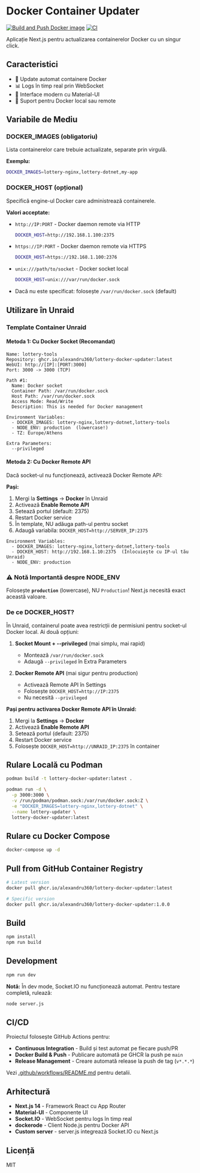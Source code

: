 # Docker Container Updater

[![Build and Push Docker image](https://github.com/alexandru360/lottery-tools/actions/workflows/docker-publish.yml/badge.svg)](https://github.com/alexandru360/lottery-tools/actions/workflows/docker-publish.yml)
[![CI](https://github.com/alexandru360/lottery-tools/actions/workflows/ci.yml/badge.svg)](https://github.com/alexandru360/lottery-tools/actions/workflows/ci.yml)

Aplicație Next.js pentru actualizarea containerelor Docker cu un singur click.

## Caracteristici

- 🔄 Update automat containere Docker
- 📊 Logs în timp real prin WebSocket
- 🎨 Interface modern cu Material-UI
- 🐋 Suport pentru Docker local sau remote

## Variabile de Mediu

### DOCKER_IMAGES (obligatoriu)
Lista containerelor care trebuie actualizate, separate prin virgulă.

**Exemplu:**
```bash
DOCKER_IMAGES=lottery-nginx,lottery-dotnet,my-app
```

### DOCKER_HOST (opțional)
Specifică engine-ul Docker care administrează containerele.

**Valori acceptate:**
- `http://IP:PORT` - Docker daemon remote via HTTP
  ```bash
  DOCKER_HOST=http://192.168.1.100:2375
  ```
- `https://IP:PORT` - Docker daemon remote via HTTPS  
  ```bash
  DOCKER_HOST=https://192.168.1.100:2376
  ```
- `unix:///path/to/socket` - Docker socket local
  ```bash
  DOCKER_HOST=unix:///var/run/docker.sock
  ```
- Dacă nu este specificat: folosește `/var/run/docker.sock` (default)

## Utilizare în Unraid

### Template Container Unraid

#### Metoda 1: Cu Docker Socket (Recomandat)

```
Name: lottery-tools
Repository: ghcr.io/alexandru360/lottery-docker-updater:latest
WebUI: http://[IP]:[PORT:3000]
Port: 3000 -> 3000 (TCP)

Path #1:
  Name: Docker socket
  Container Path: /var/run/docker.sock
  Host Path: /var/run/docker.sock
  Access Mode: Read/Write
  Description: This is needed for Docker management

Environment Variables:
  - DOCKER_IMAGES: lottery-nginx,lottery-dotnet,lottery-tools
  - NODE_ENV: production  (lowercase!)
  - TZ: Europe/Athens

Extra Parameters:
  --privileged
```

#### Metoda 2: Cu Docker Remote API

Dacă socket-ul nu funcționează, activează Docker Remote API:

**Pași:**
1. Mergi la **Settings** → **Docker** în Unraid
2. Activează **Enable Remote API**
3. Setează portul (default: 2375)
4. Restart Docker service
5. În template, NU adăuga path-ul pentru socket
6. Adaugă variabila: `DOCKER_HOST=http://SERVER_IP:2375`

```
Environment Variables:
  - DOCKER_IMAGES: lottery-nginx,lottery-dotnet,lottery-tools
  - DOCKER_HOST: http://192.168.1.10:2375  (Înlocuiește cu IP-ul tău Unraid)
  - NODE_ENV: production
```

### ⚠️ Notă Importantă despre NODE_ENV

Folosește **`production`** (lowercase), NU `Production`! Next.js necesită exact această valoare.

### De ce DOCKER_HOST?

În Unraid, containerul poate avea restricții de permisiuni pentru socket-ul Docker local. Ai două opțiuni:

1. **Socket Mount + --privileged** (mai simplu, mai rapid)
   - Montează `/var/run/docker.sock`
   - Adaugă `--privileged` în Extra Parameters
   
2. **Docker Remote API** (mai sigur pentru production)
   - Activează Remote API în Settings
   - Folosește `DOCKER_HOST=http://IP:2375`
   - Nu necesită `--privileged`

**Pași pentru activarea Docker Remote API în Unraid:**

1. Mergi la **Settings** → **Docker**
2. Activează **Enable Remote API**
3. Setează portul (default: 2375)
4. Restart Docker service
5. Folosește `DOCKER_HOST=http://UNRAID_IP:2375` în container

## Rulare Locală cu Podman

```bash
podman build -t lottery-docker-updater:latest .

podman run -d \
  -p 3000:3000 \
  -v /run/podman/podman.sock:/var/run/docker.sock:Z \
  -e "DOCKER_IMAGES=lottery-nginx,lottery-dotnet" \
  --name lottery-updater \
  lottery-docker-updater:latest
```

## Rulare cu Docker Compose

```bash
docker-compose up -d
```

## Pull from GitHub Container Registry

```bash
# Latest version
docker pull ghcr.io/alexandru360/lottery-docker-updater:latest

# Specific version
docker pull ghcr.io/alexandru360/lottery-docker-updater:1.0.0
```

## Build

```bash
npm install
npm run build
```

## Development

```bash
npm run dev
```

**Notă:** În dev mode, Socket.IO nu funcționează automat. Pentru testare completă, rulează:
```bash
node server.js
```

## CI/CD

Proiectul folosește GitHub Actions pentru:
- **Continuous Integration** - Build și test automat pe fiecare push/PR
- **Docker Build & Push** - Publicare automată pe GHCR la push pe `main`
- **Release Management** - Creare automată release la push de tag (`v*.*.*`)

Vezi [.github/workflows/README.md](.github/workflows/README.md) pentru detalii.

## Arhitectură

- **Next.js 14** - Framework React cu App Router
- **Material-UI** - Componente UI
- **Socket.IO** - WebSocket pentru logs în timp real
- **dockerode** - Client Node.js pentru Docker API
- **Custom server** - server.js integrează Socket.IO cu Next.js

## Licență

MIT
